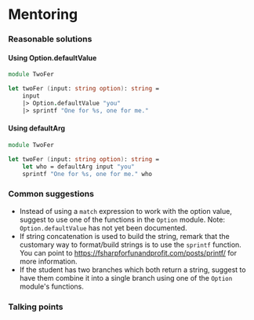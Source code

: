 # Mentoring

### Reasonable solutions

#### Using Option.defaultValue

```fsharp
module TwoFer

let twoFer (input: string option): string = 
    input
    |> Option.defaultValue "you"
    |> sprintf "One for %s, one for me."
```

#### Using defaultArg

```fsharp
module TwoFer

let twoFer (input: string option): string =
    let who = defaultArg input "you"
    sprintf "One for %s, one for me." who
```

### Common suggestions

- Instead of using a `match` expression to work with the option value, suggest to use one of the functions in the `Option` module. Note: `Option.defaultValue` has not yet been documented.
- If string concatenation is used to build the string, remark that the customary way to format/build strings is to use the `sprintf` function. You can point to https://fsharpforfunandprofit.com/posts/printf/ for more information.
- If the student has two branches which both return a string, suggest to have them combine it into a single branch using one of the `Option` module's functions.

### Talking points
